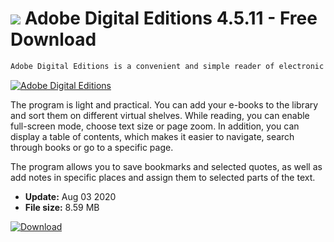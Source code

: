 # ![](https://cdn.softexe.net/static/icon/3/adobe-digital-editions-9516.png) Adobe Digital Editions 4.5.11 - Free Download

```sh
Adobe Digital Editions is a convenient and simple reader of electronic books in the PFD / A and EPUB formats, also with DRM protection.
```
[![Adobe Digital Editions](https://gallery.dpcdn.pl/imgc/Tools/76256/g_-_420x350_1.5_-_x20170613154438_0.png)](https://softexe.net/win/business/documents/adobe-digital-editions:aepf.html)

The program is light and practical. You can add your e-books to the library and sort them on different virtual shelves. While reading, you can enable full-screen mode, choose text size or page zoom. In addition, you can display a table of contents, which makes it easier to navigate, search through books or go to a specific page. 
 
 
 The program allows you to save bookmarks and selected quotes, as well as add notes in specific places and assign them to selected parts of the text.


- **Update:** Aug 03 2020
- **File size:** 8.59 MB

[![Download](https://cdn.softexe.net/static/img/download.png)](https://softexe.net/win/business/documents/adobe-digital-editions:aepf.html)

